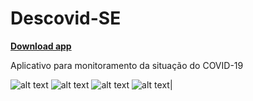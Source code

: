# Descovid-SE     
[**Download app**](https://github.com/ladocufs/Descovid-SE/raw/master/descovidse_v1.0.apk)

Aplicativo para monitoramento da situação do COVID-19


![alt text](https://github.com/ladocufs/Descovid-SE/blob/master/prints/home.png)
![alt text](https://github.com/ladocufs/Descovid-SE/blob/master/prints/tips.png)
![alt text](https://github.com/ladocufs/Descovid-SE/blob/master/prints/news.png)
![alt text](https://github.com/ladocufs/Descovid-SE/blob/master/prints/clipping.png)|
